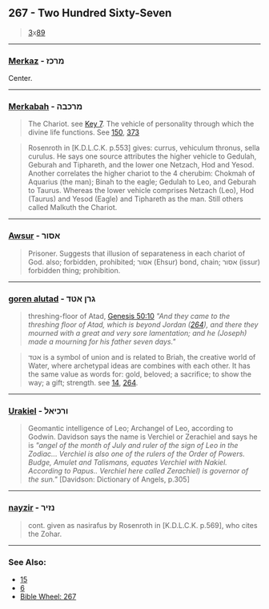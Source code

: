 ## 267 - Two Hundred Sixty-Seven
> [3](3)x[89](89)

---

###  [Merkaz](/keys/MRKZ) - מרכז
Center.

---

### [Merkabah](/keys/MRKBH) - מרכבה
> The Chariot. see [Key 7](7). The vehicle of personality through which the divine life functions. See [150](150), [373](373)

> Rosenroth in [K.D.L.C.K. p.553] gives: currus, vehiculum thronus, sella curulus. He says one source attributes the higher vehicle to Gedulah, Geburah and Tiphareth, and the lower one Netzach, Hod and Yesod. Another correlates the higher chariot to the 4 cherubim: Chokmah of Aquarius (the man); Binah to the eagle; Gedulah to Leo, and Geburah to Taurus. Whereas the lower vehicle comprises Netzach (Leo), Hod (Taurus) and Yesod (Eagle) and Tiphareth as the man. Still others called Malkuth the Chariot.

---

### [Awsur](/keys/ASVR) - אסור
> Prisoner. Suggests that illusion of separateness in each chariot of God. also; forbidden, prohibited; אסור (Ehsur) bond, chain; אסור (issur) forbidden thing; prohibition.

---

### [goren alutad](/keys/GRN.ATD) - גרן אטד
> threshing-floor of Atad, [Genesis 50:10](http://biblehub.com/genesis/50-10.htm) *"And they came to the threshing floor of Atad, which is beyond Jordan ([264](264)), and there they mourned with a great and very sore lamentation; and he (Joseph) made a mourning for his father seven days."*

> אטד is a symbol of union and is related to Briah, the creative world of Water, where archetypal ideas are combines with each other. It has the same value as words for: gold, beloved; a sacrifice; to show the way; a gift; strength. see [14](14), [264](264).

---

### [Urakiel](/keys/VRKIAL) - ורכיאל
> Geomantic intelligence of Leo; Archangel of Leo, according to Godwin. Davidson says the name is Verchiel or Zerachiel and says he is *"angel of the month of July and ruler of the sign of Leo in the Zodiac... Verchiel is also one of the rulers of the Order of Powers. Budge, Amulet and Talismans, equates Verchiel with Nakiel. According to Papus.. Verchiel here called Zerachiel) is governor of the sun."* [Davidson: Dictionary of Angels, p.305]

---

### [nayzir](/keys/NZIR) - נזיר
> cont. given as nasirafus by Rosenroth in [K.D.L.C.K. p.569], who cites the Zohar.

---

### See Also:

- [15](15)
- [6](6)
- [Bible Wheel: 267](https://www.biblewheel.com//GR/GR_Database.php?SearchBy_Gematria=267)
